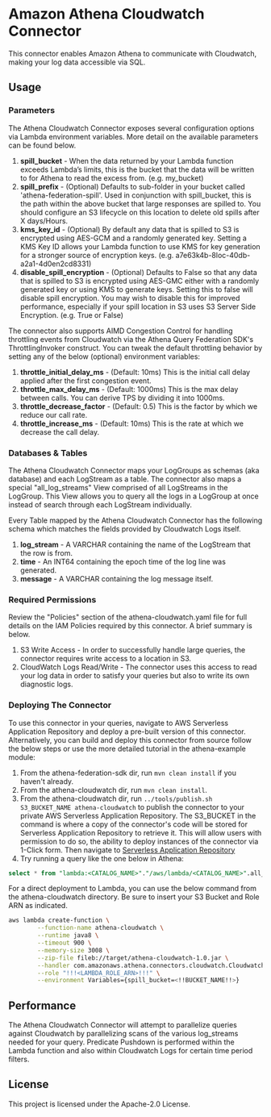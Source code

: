 # Amazon Athena Cloudwatch Connector

This connector enables Amazon Athena to communicate with Cloudwatch, making your log data accessible via SQL. 

## Usage

### Parameters

The Athena Cloudwatch Connector exposes several configuration options via Lambda environment variables. More detail on the available parameters can be found below.

1. **spill_bucket** - When the data returned by your Lambda function exceeds Lambda’s limits, this is the bucket that the data will be written to for Athena to read the excess from. (e.g. my_bucket)
2. **spill_prefix** - (Optional) Defaults to sub-folder in your bucket called 'athena-federation-spill'. Used in conjunction with spill_bucket, this is the path within the above bucket that large responses are spilled to. You should configure an S3 lifecycle on this location to delete old spills after X days/Hours.
3. **kms_key_id** - (Optional) By default any data that is spilled to S3 is encrypted using AES-GCM and a randomly generated key. Setting a KMS Key ID allows your Lambda function to use KMS for key generation for a stronger source of encryption keys. (e.g. a7e63k4b-8loc-40db-a2a1-4d0en2cd8331)
4. **disable_spill_encryption** - (Optional) Defaults to False so that any data that is spilled to S3 is encrypted using AES-GMC either with a randomly generated key or using KMS to generate keys. Setting this to false will disable spill encryption. You may wish to disable this for improved performance, especially if your spill location in S3 uses S3 Server Side Encryption. (e.g. True or False)

The connector also supports AIMD Congestion Control for handling throttling events from Cloudwatch via the Athena Query Federation SDK's ThrottlingInvoker construct. You can tweak the default throttling behavior by setting any of the below (optional) environment variables:

1. **throttle_initial_delay_ms** - (Default: 10ms) This is the initial call delay applied after the first congestion event.
1. **throttle_max_delay_ms** - (Default: 1000ms) This is the max delay between calls. You can derive TPS by dividing it into 1000ms.
1. **throttle_decrease_factor** - (Default: 0.5) This is the factor by which we reduce our call rate.
1. **throttle_increase_ms** - (Default: 10ms) This is the rate at which we decrease the call delay.


### Databases & Tables

The Athena Cloudwatch Connector maps your LogGroups as schemas (aka database) and each LogStream as a table. The connector also maps a special "all_log_streams" View comprised of all LogStreams in the LogGroup. This View allows you to query all the logs in a LogGroup at once instead of search through each LogStream individually.

Every Table mapped by the Athena Cloudwatch Connector has the following schema which matches the fields provided by Cloudwatch Logs itself.

1. **log_stream** - A VARCHAR containing the name of the LogStream that the row is from.
2. **time** - An INT64 containing the epoch time of the log line was generated.
3. **message** - A VARCHAR containing the log message itself.

### Required Permissions

Review the "Policies" section of the athena-cloudwatch.yaml file for full details on the IAM Policies required by this connector. A brief summary is below.

1. S3 Write Access - In order to successfully handle large queries, the connector requires write access to a location in S3. 
2. CloudWatch Logs Read/Write - The connector uses this access to read your log data in order to satisfy your queries but also to write its own diagnostic logs.

### Deploying The Connector

To use this connector in your queries, navigate to AWS Serverless Application Repository and deploy a pre-built version of this connector. Alternatively, you can build and deploy this connector from source follow the below steps or use the more detailed tutorial in the athena-example module:

1. From the athena-federation-sdk dir, run `mvn clean install` if you haven't already.
2. From the athena-cloudwatch dir, run `mvn clean install`.
3. From the athena-cloudwatch dir, run  `../tools/publish.sh S3_BUCKET_NAME athena-cloudwatch` to publish the connector to your private AWS Serverless Application Repository. The S3_BUCKET in the command is where a copy of the connector's code will be stored for Serverless Application Repository to retrieve it. This will allow users with permission to do so, the ability to deploy instances of the connector via 1-Click form. Then navigate to [Serverless Application Repository](https://aws.amazon.com/serverless/serverlessrepo)
4. Try running a query like the one below in Athena: 
```sql
select * from "lambda:<CATALOG_NAME>"."/aws/lambda/<CATALOG_NAME>".all_log_streams limit 100
```

For a direct deployment to Lambda, you can use the below command from the athena-cloudwatch directory. Be sure to insert your S3 Bucket and Role ARN as indicated.

```bash
aws lambda create-function \
        --function-name athena-cloudwatch \
        --runtime java8 \
        --timeout 900 \
        --memory-size 3008 \
        --zip-file fileb://target/athena-cloudwatch-1.0.jar \
        --handler com.amazonaws.athena.connectors.cloudwatch.CloudwatchCompositeHandler \
        --role "!!!<LAMBDA_ROLE_ARN>!!!" \
        --environment Variables={spill_bucket=<!!BUCKET_NAME!!>}
```

## Performance

The Athena Cloudwatch Connector will attempt to parallelize queries against Cloudwatch by parallelizing scans of the various log_streams needed for your query. Predicate Pushdown is performed within the Lambda function and also within Cloudwatch Logs for certain time period filters.

## License

This project is licensed under the Apache-2.0 License.